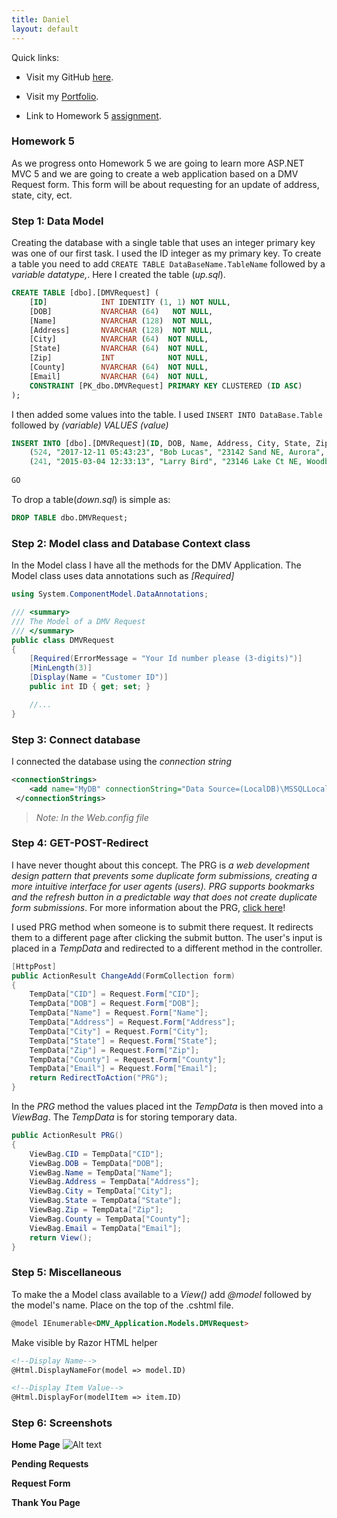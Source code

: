 ```yaml
---
title: Daniel
layout: default
---
```


Quick links:

* Visit my GitHub [here](https://github.com/tapiad).

* Visit my [Portfolio](https://tapiad.github.io).

* Link to Homework 5 [assignment](http://www.wou.edu/~morses/classes/cs46x/assignments/HW5.html).


### Homework 5

As we progress onto Homework 5 we are going to learn more ASP.NET MVC 5 and we are going to create a web application based on a DMV Request form. This form will be about requesting for an update of address, state, city, ect. 

### Step 1: Data Model

Creating the database with a single table that uses an integer primary key was one of our first task. I used the ID integer as my primary key. To create a table you need to add `CREATE TABLE DataBaseName.TableName` followed by a *variable datatype,*. Here I created the table (*up.sql*).

```sql
CREATE TABLE [dbo].[DMVRequest] (
    [ID]            INT	IDENTITY (1, 1) NOT NULL,
    [DOB]           NVARCHAR (64)   NOT NULL,
    [Name]          NVARCHAR (128)  NOT NULL,
    [Address]       NVARCHAR (128)  NOT NULL,
    [City]          NVARCHAR (64)  NOT NULL,
    [State]         NVARCHAR (64)  NOT NULL,
    [Zip]           INT            NOT NULL,
    [County]        NVARCHAR (64)  NOT NULL,
    [Email]         NVARCHAR (64)  NOT NULL,
    CONSTRAINT [PK_dbo.DMVRequest] PRIMARY KEY CLUSTERED (ID ASC)
);
```

I then added some values into the table. I used `INSERT INTO DataBase.Table` followed by *(variable) VALUES (value)*

```sql
INSERT INTO [dbo].[DMVRequest](ID, DOB, Name, Address, City, State, Zip, County, Email) VALUES
    (524, "2017-12-11 05:43:23", "Bob Lucas", "23142 Sand NE, Aurora", "OR", 97002, "Marion", "uTell@gmail.com"),
    (241, "2015-03-04 12:33:13", "Larry Bird", "23146 Lake Ct NE, Woodburn", "OR", 97071, "Marion", "daBird@gmail.com");
	
GO
```

To drop a table(*down.sql*) is simple as:

```sql
DROP TABLE dbo.DMVRequest;
``` 


### Step 2: Model class and Database Context class

In the Model class I have all the methods for the DMV Application. The Model class uses data annotations such as *[Required]* 

```cs
using System.ComponentModel.DataAnnotations;

/// <summary>
/// The Model of a DMV Request
/// </summary>
public class DMVRequest
{
    [Required(ErrorMessage = "Your Id number please (3-digits)")]
    [MinLength(3)]
    [Display(Name = "Customer ID")]
    public int ID { get; set; }

    //...
}

```


### Step 3: Connect database

I connected the database using the *connection string*

```xml
<connectionStrings>
    <add name="MyDB" connectionString="Data Source=(LocalDB)\MSSQLLocalDB;AttachDbFilename=C:\Users\Daniel\Desktop\tapiad.github.io\CS 460\HW5\DMV_Application\DMV_Application\App_Data\Database.mdf;Integrated Security=True" providerName="System.Data.SqlClient" />
 </connectionStrings>
```
>*Note: In the Web.config file*

### Step 4: GET-POST-Redirect

I have never thought about this concept. The PRG is *a web development design pattern that prevents some duplicate form submissions, creating a more intuitive interface for user agents (users). PRG supports bookmarks and the refresh button in a predictable way that does not create duplicate form submissions*. For more information about the PRG, [click here](https://en.wikipedia.org/wiki/Post/Redirect/Get)!

I used PRG method when someone is to submit there request. It redirects them to a different page after clicking the submit button. The user's input is placed in a *TempData* and redirected to a different method in the controller.

```cs
[HttpPost]
public ActionResult ChangeAdd(FormCollection form)
{
    TempData["CID"] = Request.Form["CID"];
    TempData["DOB"] = Request.Form["DOB"];
    TempData["Name"] = Request.Form["Name"];
    TempData["Address"] = Request.Form["Address"];
    TempData["City"] = Request.Form["City"];
    TempData["State"] = Request.Form["State"]; 
    TempData["Zip"] = Request.Form["Zip"];
    TempData["County"] = Request.Form["County"]; 
    TempData["Email"] = Request.Form["Email"];
    return RedirectToAction("PRG");
}
```

In the *PRG* method the values placed int the *TempData* is then moved into a *ViewBag*. The *TempData* is for storing temporary data.

```cs
public ActionResult PRG()
{
    ViewBag.CID = TempData["CID"];
    ViewBag.DOB = TempData["DOB"];
    ViewBag.Name = TempData["Name"];
    ViewBag.Address = TempData["Address"];
    ViewBag.City = TempData["City"];
    ViewBag.State = TempData["State"];
    ViewBag.Zip = TempData["Zip"];
    ViewBag.County = TempData["County"];
    ViewBag.Email = TempData["Email"];
    return View();
}
```

### Step 5: Miscellaneous

To make the a Model class available to a *View()* add *@model* followed by the model's name. Place on the top of the .cshtml file. 

```html
@model IEnumerable<DMV_Application.Models.DMVRequest>
```

Make visible by Razor HTML helper

```html
<!--Display Name-->
@Html.DisplayNameFor(model => model.ID)

<!--Display Item Value-->
@Html.DisplayFor(modelItem => item.ID)
```


### Step 6: Screenshots

**Home Page**
![Alt text](/ScreenShots/Home "Home Page")

**Pending Requests**


**Request Form** 


**Thank You Page**






